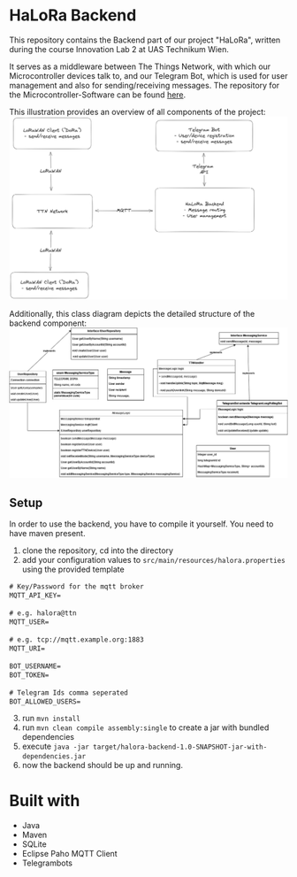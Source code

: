 # HaLoRa Backend

This repository contains the Backend part of our project "HaLoRa", written during the course Innovation Lab 2 at UAS Technikum Wien.

It serves as a middleware between The Things Network, with which our Microcontroller devices talk to, and our Telegram Bot, which is used for user management and also for sending/receiving messages.
The repository for the Microcontroller-Software can be found [here](https://github.com/LoRaWahnsinn/HaLoRa_MC_Software).

This illustration provides an overview of all components of the project:
![](docs/haloraarchfinal.png)

Additionally, this class diagram depicts the detailed structure of the backend component:
![](docs/backend_diagram.png)

## Setup

In order to use the backend, you have to compile it yourself. You need to have maven present.

1. clone the repository, cd into the directory
2. add your configuration values to `src/main/resources/halora.properties` using the provided template

```properties
# Key/Password for the mqtt broker
MQTT_API_KEY=

# e.g. halora@ttn
MQTT_USER=

# e.g. tcp://mqtt.example.org:1883
MQTT_URI=

BOT_USERNAME=
BOT_TOKEN=

# Telegram Ids comma seperated
BOT_ALLOWED_USERS=
```
3. run `mvn install`
4. run `mvn clean compile assembly:single` to create a jar with bundled dependencies
5. execute `java -jar target/halora-backend-1.0-SNAPSHOT-jar-with-dependencies.jar`
6. now the backend should be up and running.

# Built with
- Java
- Maven
- SQLite
- Eclipse Paho MQTT Client
- Telegrambots



